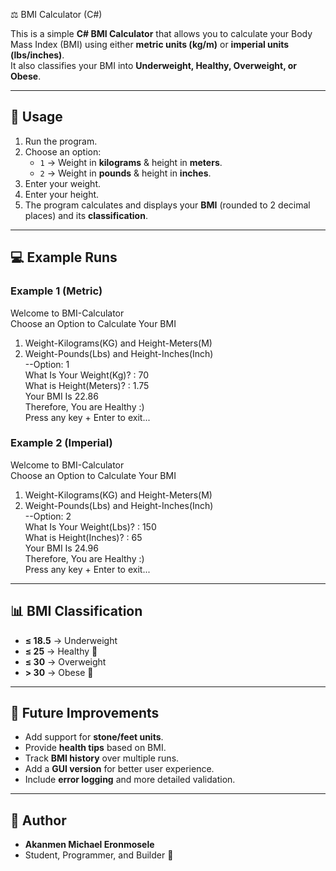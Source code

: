⚖️ BMI Calculator (C#)

This is a simple **C# BMI Calculator** that allows you to calculate your Body Mass Index (BMI) using either **metric units (kg/m)** or **imperial units (lbs/inches)**.  
It also classifies your BMI into **Underweight, Healthy, Overweight, or Obese**.

---

## 📌 Usage

1. Run the program.  
2. Choose an option:  
   - `1` → Weight in **kilograms** & height in **meters**.  
   - `2` → Weight in **pounds** & height in **inches**.  
3. Enter your weight.  
4. Enter your height.  
5. The program calculates and displays your **BMI** (rounded to 2 decimal places) and its **classification**.

---

## 💻 Example Runs

### Example 1 (Metric)
Welcome to BMI-Calculator  
Choose an Option to Calculate Your BMI  
1. Weight-Kilograms(KG) and Height-Meters(M)  
2. Weight-Pounds(Lbs) and Height-Inches(Inch)  
--Option: 1  
What Is Your Weight(Kg)? : 70  
What is Height(Meters)? : 1.75  
Your BMI Is 22.86  
Therefore, You are Healthy :)  
Press any key + Enter to exit...  

### Example 2 (Imperial)
Welcome to BMI-Calculator  
Choose an Option to Calculate Your BMI  
1. Weight-Kilograms(KG) and Height-Meters(M)  
2. Weight-Pounds(Lbs) and Height-Inches(Inch)  
--Option: 2  
What Is Your Weight(Lbs)? : 150  
What is Height(Inches)? : 65  
Your BMI Is 24.96  
Therefore, You are Healthy :)  
Press any key + Enter to exit...  

---

## 📊 BMI Classification

- **≤ 18.5** → Underweight  
- **≤ 25** → Healthy 🙂  
- **≤ 30** → Overweight  
- **> 30** → Obese 🚨  

---

## 🚀 Future Improvements

- Add support for **stone/feet units**.  
- Provide **health tips** based on BMI.  
- Track **BMI history** over multiple runs.  
- Add a **GUI version** for better user experience.  
- Include **error logging** and more detailed validation.

---

## 👤 Author

- **Akanmen Michael Eronmosele**  
- Student, Programmer, and Builder 🚀  

